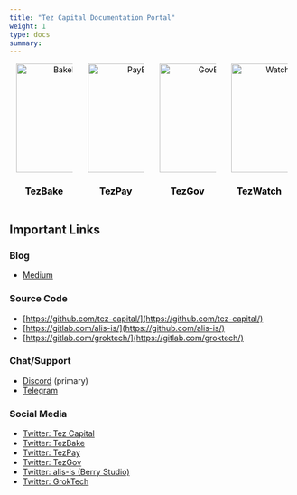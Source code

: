 ```yaml
---
title: "Tez Capital Documentation Portal"
weight: 1
type: docs
summary:
---
```


<style>
	.grid {
		display: grid;
		grid-template-columns: repeat(4, auto);
		grid-column-gap: 4px
	}

	.grid a {
		color: black;
		text-align: center;
	}

	.grid img {
		max-width: 100px;
		min-width: 40px;
		width: 20vw
	}
	.grid .link {
		transition: 0.2s
	}

	.grid .link:hover {
		transform: scale(1.1)
	}
</style>

<div class="grid" align="center" >
  <a href="tezbake/" >
	<div class="link" style="display: inline-block">
		<img src="/bakebuddy.png" alt="BakeBuddy"/>
		<div><h3><b>TezBake</b></h3></div>
	</div>
  </a>
  <a href="tezpay/" >
	<div class="link" style="display: inline-block">
		<img src="/paybuddy.png" alt="PayBuddy"/>
		<div><h3><b>TezPay</b></h3></div>
	</div>
  </a>
  <a href="tezgov/" >
	<div class="link" style="display: inline-block">
		<img src="/govbuddy.png" alt="GovBuddy"/>
		<div><h3><b>TezGov</b></h3></div>
	</div>
  </a>
  <a href="tezwatch/" >
	<div class="link" style="display: inline-block">
		<img src="/watchbuddy.png" alt="WatchBuddy"/>
		<div><h3><b>TezWatch</b></h3></div>
	</div>
  </a>
</div>

## Important Links
### Blog
* [Medium](https://tezcapital.medium.com/)
### Source Code
* [https://github.com/tez-capital/](https://github.com/tez-capital/)
* [https://gitlab.com/alis-is/](https://github.com/alis-is/)
* [https://gitlab.com/groktech/](https://gitlab.com/groktech/)
### Chat/Support
* [Discord](https://discord.gg/cVGMA4MaNM) (primary)
* [Telegram](https://t.me/tezcapital)
### Social Media
* [Twitter: Tez Capital](https://twitter.com/tezcapital)
* [Twitter: TezBake](https://twitter.com/YourBakeBuddy)
* [Twitter: TezPay](https://twitter.com/YourPayBuddy)
* [Twitter: TezGov](https://twitter.com/YourGovBuddy)
* [Twitter: alis-is (Berry Studio)](https://twitter.com/alisis_official)
* [Twitter: GrokTech](https://twitter.com/GrokYourTech)